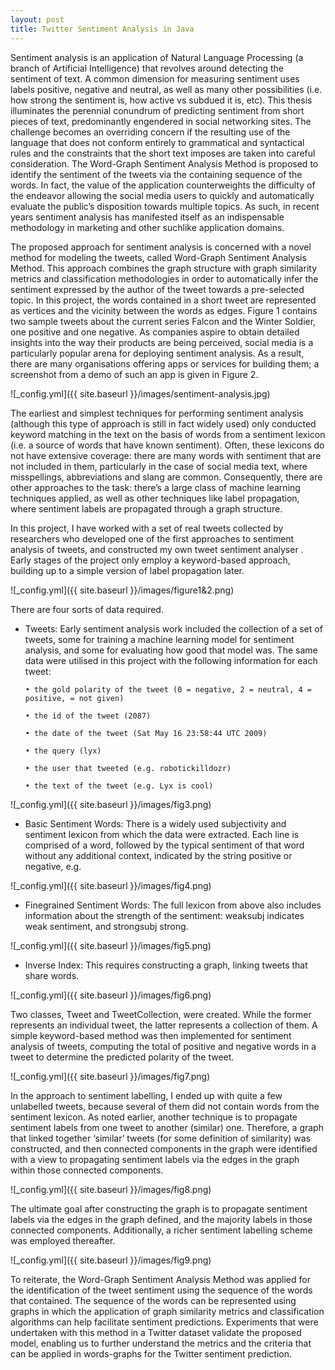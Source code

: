 ```yaml
---
layout: post
title: Twitter Sentiment Analysis in Java
---
```


Sentiment analysis is an application of Natural Language Processing (a branch of Artificial Intelligence) that revolves around detecting the sentiment of text. A common dimension for measuring sentiment uses labels positive, negative and neutral, as well as many other possibilities (i.e. how strong the sentiment is, how active vs subdued it is, etc). This thesis illuminates  the  perennial  conundrum  of  predicting sentiment  from  short  pieces  of  text,  predominantly  engendered  in social networking sites.  The  challenge  becomes an overriding concern  if the resulting use of the language that does not conform entirely to grammatical and syntactical  rules and the constraints that the short text imposes are taken into careful consideration. The  Word-Graph  Sentiment  Analysis  Method  is  proposed  to identify  the  sentiment of the tweets via the containing sequence of the words. In fact,  the  value  of  the  application counterweights  the  difficulty  of  the  endeavor  allowing  the social media users to quickly and automatically evaluate the public’s disposition towards multiple topics. As such, in recent years  sentiment  analysis  has  manifested itself as  an  indispensable  methodology  in marketing and other suchlike application domains. 

The proposed approach for sentiment analysis is concerned with a novel  method  for  modeling  the tweets,  called  Word-Graph Sentiment  Analysis Method. This  approach  combines the  graph structure with  graph  similarity  metrics  and classification  methodologies  in  order  to  automatically  infer  the sentiment  expressed  by  the  author  of  the  tweet  towards  a pre-selected  topic.  In  this project,  the  words contained in a short tweet are represented as vertices and the vicinity between the words as edges. Figure 1 contains two sample tweets about the current series Falcon and the Winter Soldier, one positive and one negative. As companies aspire to obtain detailed insights into the way their products are being perceived, social
media is a particularly popular arena for deploying sentiment analysis. As a result, there are many organisations offering apps or services for building them; a screenshot from a demo of such an app is given in Figure 2.

![_config.yml]({{ site.baseurl }}/images/sentiment-analysis.jpg)

The earliest and simplest techniques for performing sentiment analysis (although this type of
approach is still in fact widely used) only conducted keyword matching in the text on the basis of words
from a sentiment lexicon (i.e. a source of words that have known sentiment). Often, these lexicons do not have extensive coverage: there are many words with sentiment that are not included in them, particularly in the case of social media text, where misspellings, abbreviations and slang
are common. Consequently, there are other approaches to the task: there’s a large class of machine learning
techniques applied, as well as other techniques like label propagation, where sentiment labels are propagated through a graph structure.

In this project, I have worked with a set of real tweets collected by researchers who developed
one of the first approaches to sentiment analysis of tweets, and constructed my own tweet sentiment
analyser . Early stages of the project only employ a keyword-based approach, building up to a simple
version of label propagation later.

![_config.yml]({{ site.baseurl }}/images/figure1&2.png)

There are four sorts of data required.
- Tweets: Early sentiment analysis work
included the collection of a set of tweets, some for training
a machine learning model for sentiment analysis, and some for evaluating how good that model was.
The same data were utilised in this project with the following information for each tweet:

      • the gold polarity of the tweet (0 = negative, 2 = neutral, 4 = positive, = not given)
      
      • the id of the tweet (2087)
      
      • the date of the tweet (Sat May 16 23:58:44 UTC 2009)
      
      • the query (lyx)
      
      • the user that tweeted (e.g. robotickilldozr)
      
      • the text of the tweet (e.g. Lyx is cool)
      
![_config.yml]({{ site.baseurl }}/images/fig3.png)

- Basic Sentiment Words: There is a widely used subjectivity and sentiment lexicon from which the data were extracted. Each line is comprised of a word, followed by the typical sentiment of that word
without any additional context, indicated by the string positive or negative, e.g.

![_config.yml]({{ site.baseurl }}/images/fig4.png)

- Finegrained Sentiment Words: The full lexicon from above also includes information about
the strength of the sentiment: weaksubj indicates weak sentiment, and strongsubj strong.

![_config.yml]({{ site.baseurl }}/images/fig5.png)

- Inverse Index: This requires constructing a graph, linking tweets
that share words. 

![_config.yml]({{ site.baseurl }}/images/fig6.png)

Two classes, Tweet and TweetCollection, were created. While the former represents an individual
tweet, the latter represents a collection of them. A simple keyword-based method was then implemented for sentiment analysis of tweets, computing the total of positive and negative words in a tweet to determine the predicted polarity of the tweet. 

![_config.yml]({{ site.baseurl }}/images/fig7.png)

In the approach to sentiment labelling, I ended up
with quite a few unlabelled tweets, because several of them did not contain words from the sentiment
lexicon. As noted earlier, another technique is to propagate sentiment labels from one
tweet to another (similar) one. Therefore, a graph that linked together
‘similar’ tweets (for some definition of similarity) was constructed, and then connected components
in the graph were identified with a view to propagating sentiment labels via the edges in the graph within those
connected components.

![_config.yml]({{ site.baseurl }}/images/fig8.png)

The ultimate goal after constructing the graph is to propagate sentiment labels via the edges in the graph defined, and the majority labels in those connected components. Additionally, a richer sentiment labelling scheme was employed thereafter.

![_config.yml]({{ site.baseurl }}/images/fig9.png)

To reiterate, the Word-Graph Sentiment Analysis Method was applied for the identification of the tweet sentiment using the sequence of the words that contained. The sequence of the words can be represented using graphs in which the application of graph similarity metrics and classification algorithms can help facilitate sentiment predictions. Experiments that were undertaken with this method in a Twitter dataset validate the proposed model, enabling us to further understand the metrics and the criteria that can be applied in words-graphs for the Twitter sentiment prediction.
